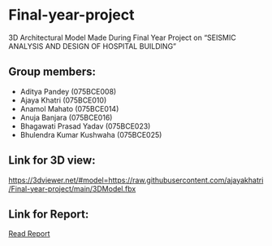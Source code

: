 # Final-year-project
3D Architectural Model Made During Final Year Project on “SEISMIC ANALYSIS AND DESIGN OF HOSPITAL BUILDING”

## Group members:

- Aditya Pandey (075BCE008) 
- Ajaya Khatri (075BCE010)
- Anamol Mahato (075BCE014)
- Anuja Banjara (075BCE016)
- Bhagawati Prasad Yadav (075BCE023)
- Bhulendra Kumar Kushwaha (075BCE025)

## Link for 3D view:

https://3dviewer.net/#model=https://raw.githubusercontent.com/ajayakhatri/Final-year-project/main/3DModel.fbx

## Link for Report:

[Read Report](Final-Year-Project-Report.pdf)


